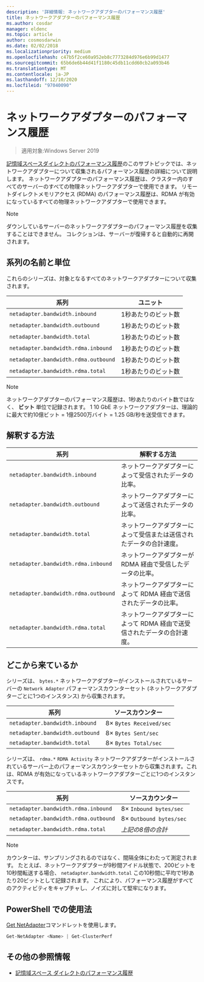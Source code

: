 ```yaml
---
description: '詳細情報: ネットワークアダプターのパフォーマンス履歴'
title: ネットワークアダプターのパフォーマンス履歴
ms.author: cosdar
manager: eldenc
ms.topic: article
author: cosmosdarwin
ms.date: 02/02/2018
ms.localizationpriority: medium
ms.openlocfilehash: c47b5f2ce60a952eb8c7773284d976e6b99d1477
ms.sourcegitcommit: 65b6de6b44d41f1180c45db11cdd60cb2a093b46
ms.translationtype: MT
ms.contentlocale: ja-JP
ms.lasthandoff: 12/10/2020
ms.locfileid: "97040090"
---
```

# <a name="performance-history-for-network-adapters"></a>ネットワークアダプターのパフォーマンス履歴

> 適用対象:Windows Server 2019

[記憶域スペースダイレクトのパフォーマンス履歴](performance-history.md)のこのサブトピックでは、ネットワークアダプターについて収集されるパフォーマンス履歴の詳細について説明します。 ネットワークアダプターのパフォーマンス履歴は、クラスター内のすべてのサーバーのすべての物理ネットワークアダプターで使用できます。 リモートダイレクトメモリアクセス (RDMA) のパフォーマンス履歴は、RDMA が有効になっているすべての物理ネットワークアダプターで使用できます。

   > [!NOTE]
   > ダウンしているサーバーのネットワークアダプターのパフォーマンス履歴を収集することはできません。 コレクションは、サーバーが復帰すると自動的に再開されます。

## <a name="series-names-and-units"></a>系列の名前と単位

これらのシリーズは、対象となるすべてのネットワークアダプターについて収集されます。

| 系列                               | ユニット            |
|--------------------------------------|-----------------|
| `netadapter.bandwidth.inbound`       | 1秒あたりのビット数 |
| `netadapter.bandwidth.outbound`      | 1秒あたりのビット数 |
| `netadapter.bandwidth.total`         | 1秒あたりのビット数 |
| `netadapter.bandwidth.rdma.inbound`  | 1秒あたりのビット数 |
| `netadapter.bandwidth.rdma.outbound` | 1秒あたりのビット数 |
| `netadapter.bandwidth.rdma.total`    | 1秒あたりのビット数 |

   > [!NOTE]
   > ネットワークアダプターのパフォーマンス履歴は、1秒あたりのバイト数ではなく、 **ビット** 単位で記録されます。 1 10 GbE ネットワークアダプターは、理論的に最大で約10億ビット = 1億2500万バイト = 1.25 GB/秒を送受信できます。

## <a name="how-to-interpret"></a>解釈する方法

| 系列                               | 解釈する方法                                                      |
|--------------------------------------|-----------------------------------------------------------------------|
| `netadapter.bandwidth.inbound`       | ネットワークアダプターによって受信されたデータの比率。                         |
| `netadapter.bandwidth.outbound`      | ネットワークアダプターによって送信されたデータの比率。                             |
| `netadapter.bandwidth.total`         | ネットワークアダプターによって受信または送信されたデータの合計速度。           |
| `netadapter.bandwidth.rdma.inbound`  | ネットワークアダプターが RDMA 経由で受信したデータの比率。               |
| `netadapter.bandwidth.rdma.outbound` | ネットワークアダプターによって RDMA 経由で送信されたデータの比率。                   |
| `netadapter.bandwidth.rdma.total`    | ネットワークアダプターによって RDMA 経由で送受信されたデータの合計速度。 |

## <a name="where-they-come-from"></a>どこから来ているか

シリーズは、 `bytes.*` ネットワークアダプターがインストールされているサーバーの `Network Adapter` パフォーマンスカウンターセット (ネットワークアダプターごとに1つのインスタンス) から収集されます。

| 系列                           | ソースカウンター           |
|----------------------------------|--------------------------|
| `netadapter.bandwidth.inbound`   | 8× `Bytes Received/sec` |
| `netadapter.bandwidth.outbound`  | 8× `Bytes Sent/sec`     |
| `netadapter.bandwidth.total`     | 8× `Bytes Total/sec`    |

シリーズは、 `rdma.*` `RDMA Activity` ネットワークアダプターがインストールされているサーバー上のパフォーマンスカウンターセットから収集されます。これは、RDMA が有効になっているネットワークアダプターごとに1つのインスタンスです。

| 系列                               | ソースカウンター           |
|--------------------------------------|--------------------------|
| `netadapter.bandwidth.rdma.inbound`  | 8× `Inbound bytes/sec`  |
| `netadapter.bandwidth.rdma.outbound` | 8× `Outbound bytes/sec` |
| `netadapter.bandwidth.rdma.total`    | *上記の8倍の合計*   |

   > [!NOTE]
   > カウンターは、サンプリングされるのではなく、間隔全体にわたって測定されます。 たとえば、ネットワークアダプターが9秒間アイドル状態で、200ビットを10秒間転送する場合、 `netadapter.bandwidth.total` この10秒間に平均で1秒あたり20ビットとして記録されます。 これにより、パフォーマンス履歴がすべてのアクティビティをキャプチャし、ノイズに対して堅牢になります。

## <a name="usage-in-powershell"></a>PowerShell での使用法

[Get NetAdapter](/powershell/module/netadapter/get-netadapter)コマンドレットを使用します。

```PowerShell
Get-NetAdapter <Name> | Get-ClusterPerf
```

## <a name="additional-references"></a>その他の参照情報

- [記憶域スペース ダイレクトのパフォーマンス履歴](performance-history.md)
